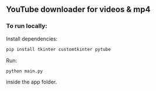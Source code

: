 ## YouTube downloader for videos & mp4

### To run locally:

Install dependencies:

```bash
pip install tkinter customtkinter pytube
```

Run:

```bash
python main.py
```

inside the app folder.

